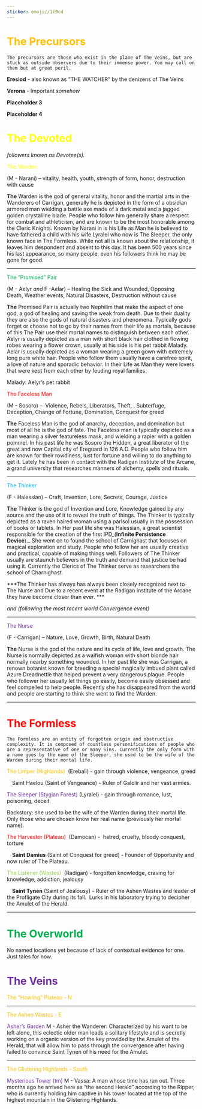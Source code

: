 ```yaml
---
sticker: emoji//1f9cd
---
```

# <span style="color:#ffc000">The Precursors</span>
	The precursors are those who exist in the plane of The Veins, but are stuck as outside observers due to their immense power. You may call on them but at great peril. 

**Eresiod** - also known as “THE WATCHER” by the denizens of The Veins

**Verona** - Important *somehow*

**Placeholder 3**

**Placeholder 4**

# <span style="color:#ffff00">The Devoted</span> 

_followers known as Devotee(s)._ 

 <span style="color:#ffff00">The Warden</span> 

(M - Narani) – vitality, health, youth, strength of form, honor, destruction with cause

**The** Warden is the god of general vitality, honor and the martial arts in the Wanderers of Carrigan, generally he is depicted in the form of a obsidian armored man wielding a battle axe made of a dark metal and a jagged golden crystalline blade. People who follow him generally share a respect for combat and athleticism, and are known to be the most honorable among the Cleric Knights. Known by Narani in is his Life as Man he is believed to have fathered a child with his wife Lyralel who now is The Sleeper, the only known face in The Formless. While not all is known about the relationship, it leaves him despondent and absent to this day. It has been 500 years since his last appearance, so many people, even his followers think he may be gone for good. 

---

<span style="color:#00b050">The “Promised” Pair</span>

(M - Aelyr _and_ F -Aelar) – Healing the Sick and Wounded, Opposing Death, Weather events, Natural Disasters, Destruction without cause

**The** Promised Pair is actually two Nephilim that make the aspect of one god, a god of healing and saving the weak from death. Due to their duality they are also the gods of natural disasters and phenomena. Typically gods forget or choose not to go by their names from their life as mortals, because of this The Pair use their mortal names to distinguish between each other. Aelyr is usually depicted as a man with short black hair clothed in flowing robes wearing a flower crown, usually at his side is his pet rabbit Malady. Aelar is usually depicted as a woman wearing a green gown with extremely long pure white hair. People who follow them usually have a carefree spirit, a love of nature and sporadic behavior. In their Life as Man they were lovers that were kept from each other by feuding royal families.    

Malady: Aelyr’s pet rabbit

<span style="color:#ff0000">The Faceless Man </span>

(M - Sosoro) –  Violence, Rebels, Liberators, Theft, , Subterfuge, Deception, Change of Fortune, Domination, Conquest for greed

**The** Faceless Man is the god of anarchy, deception, and domination but most of all he is the god of fate. The Faceless man is typically depicted as a man wearing a silver featureless mask, and wielding a rapier with a golden pommel. In his past life he was Sosoro the Hidden, a great liberator of the great and now Capital city of Ereguard in 126 A.D. People who follow him are known for their rowdiness, lust for fortune and willing to do anything to get it. Lately he has been in contact with the Radigan Institute of the Arcane, a grand university that researches manners of alchemy, spells and rituals. 

---

<span style="color:#00b0f0">The Thinker</span>

(F - Halessian) – Craft, Invention, Lore, Secrets, Courage, Justice

**The** Thinker is the god of Invention and Lore, Knowledge gained by any source and the use of it to reveal the truth of things. The Thinker is typically depicted as a raven haired woman using a parisol usually in the possession of books or tablets. In Her past life she was Halessian, a great scientist responsible for the creation of the first IPD_(**Infinite Persistence Device**)._ She went on to found the school of Carnighast that focuses on magical exploration and study. People who follow her are usually creative and practical, capable of making things well. Followers of The Thinker usually are staunch believers in the truth and demand that justice be had using it. Currently the Clerics of The Thinker serve as researchers the school of Charnighast.   

***The Thinker has always has always been closely recognized next to The Nurse and Due to a recent event at the Radigan Institute of the Arcane they have become closer than ever. *** 

_and (following the most recent world Convergence event)_

---

<span style="color:#7030a0">The Nurse </span>

(F - Carrigan) – Nature, Love, Growth, Birth, Natural Death

**The** Nurse is the god of the nature and its cycle of life, love and growth. The Nurse is normally depicted as a waifish woman with short blonde hair normally nearby something wounded. In her past life she was Carrigan, a renown botanist known for breeding a special magically imbued plant called Azure Dreadnettle that helped prevent a very dangerous plague. People who follower her usually let things go easily, become easily obsessed and feel compelled to help people. Recently she has disappeared from the world and people are starting to think she went to find the Warden.  

---

# <span style="color:#ff0000">The Formless</span> 
	The Formless are an entity of forgotten origin and obstructive complexity. It is composed of countless personifications of people who are a representative of one or many Sins. Currently the only form with a name goes by the name of the Sleeper, she used to be the wife of the Warden during their mortal life. 

<span style="color:#ffc000">The Limper (Highlands) </span>
	(Ereball) - gain through violence, vengeance, greed

 Saint Haelou (Saint of Vengeance) - Ruler of Galolir and her vast armies.   

<span style="color:#7030a0">The Sleeper (Stygian Forest)</span>
	(Lyralel) - gain through romance, lust, poisoning, deceit 

Backstory: she used to be the wife of the Warden during their mortal life. Only those who are chosen know her real name (previously her mortal name). 

<span style="color:#ff0000">The Harvester (Plateau) </span>
	(Damocan) -  hatred, cruelty, bloody conquest, torture  

 **Saint Damius** (Saint of Conquest for greed) - Founder of Opportunity and now ruler of The Plateau. 

<span style="color:#92d050">The Listener (Wastes) </span>
	(Radigan) - forgotten knowledge, craving for knowledge, addiction, jealousy  

 **Saint Tynen** (Saint of Jealousy) - Ruler of the Ashen Wastes and leader of the Profligate City during its fall.  Lurks in his laboratory trying to decipher the Amulet of the Herald. 

---

# <span style="color:#00b050">The Overworld</span>
No named locations yet because of lack of contextual evidence for one. Just tales for now.
  

# <span style="color:#7030a0">The Veins</span>

<span style="color:#ffc000">The “Howling” Plateau - N</span>



---

<span style="color:#ffc000">The Ashen Wastes - E </span>

<span style="color:#7030a0">Asher’s Garden</span>
	M - Asher the Wanderer: Characterized by his want to be left alone, this eclectic older man leads a solitary lifestyle and is secretly working on a organic version of the key provided by the Amulet of the Herald, that will allow him to pass through the convergence after having failed to convince Saint Tynen of his need for the Amulet. 

---

<span style="color:#ffc000">The Glistering Highlands - South</span>

<span style="color:#7030a0">Mysterious Tower (tm)</span>
	M - Vassa: A man whose time has run out. Three months ago he arrived here as “the second Herald” according to the Ripper, who is currently holding him captive in his tower located at the top of the highest mountain in the Glistering Highlands.